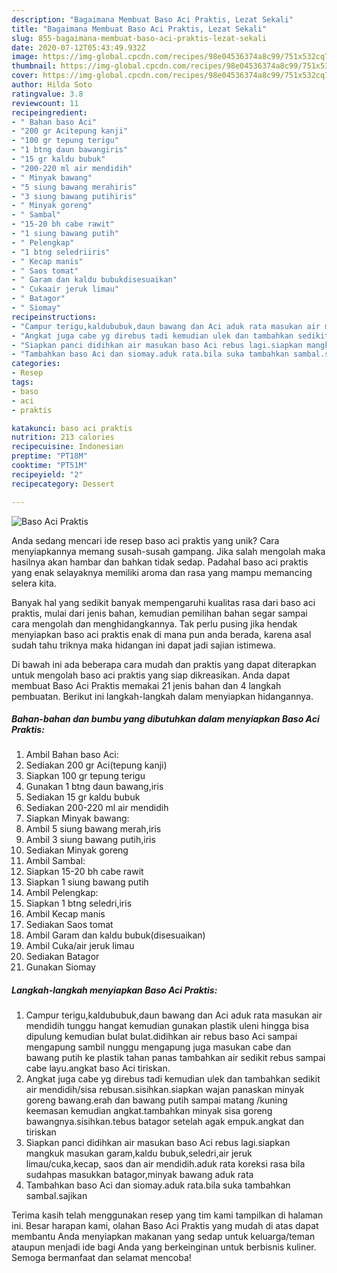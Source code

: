 ```yaml
---
description: "Bagaimana Membuat Baso Aci Praktis, Lezat Sekali"
title: "Bagaimana Membuat Baso Aci Praktis, Lezat Sekali"
slug: 855-bagaimana-membuat-baso-aci-praktis-lezat-sekali
date: 2020-07-12T05:43:49.932Z
image: https://img-global.cpcdn.com/recipes/98e04536374a8c99/751x532cq70/baso-aci-praktis-foto-resep-utama.jpg
thumbnail: https://img-global.cpcdn.com/recipes/98e04536374a8c99/751x532cq70/baso-aci-praktis-foto-resep-utama.jpg
cover: https://img-global.cpcdn.com/recipes/98e04536374a8c99/751x532cq70/baso-aci-praktis-foto-resep-utama.jpg
author: Hilda Soto
ratingvalue: 3.8
reviewcount: 11
recipeingredient:
- " Bahan baso Aci"
- "200 gr Acitepung kanji"
- "100 gr tepung terigu"
- "1 btng daun bawangiris"
- "15 gr kaldu bubuk"
- "200-220 ml air mendidih"
- " Minyak bawang"
- "5 siung bawang merahiris"
- "3 siung bawang putihiris"
- " Minyak goreng"
- " Sambal"
- "15-20 bh cabe rawit"
- "1 siung bawang putih"
- " Pelengkap"
- "1 btng seledriiris"
- " Kecap manis"
- " Saos tomat"
- " Garam dan kaldu bubukdisesuaikan"
- " Cukaair jeruk limau"
- " Batagor"
- " Siomay"
recipeinstructions:
- "Campur terigu,kaldububuk,daun bawang dan Aci aduk rata masukan air mendidih tunggu hangat kemudian gunakan plastik uleni hingga bisa dipulung kemudian bulat bulat.didihkan air rebus baso Aci sampai mengapung sambil nunggu mengapung juga masukan cabe dan bawang putih ke plastik tahan panas tambahkan air sedikit rebus sampai cabe layu.angkat baso Aci tiriskan."
- "Angkat juga cabe yg direbus tadi kemudian ulek dan tambahkan sedikit air mendidih/sisa rebusan.sisihkan.siapkan wajan panaskan minyak goreng bawang.erah dan bawang putih sampai matang /kuning keemasan kemudian angkat.tambahkan minyak sisa goreng bawangnya.sisihkan.tebus batagor setelah agak empuk.angkat dan tiriskan"
- "Siapkan panci didihkan air masukan baso Aci rebus lagi.siapkan mangkuk masukan garam,kaldu bubuk,seledri,air jeruk limau/cuka,kecap, saos dan air mendidih.aduk rata koreksi rasa bila sudahpas masukkan batagor,minyak bawang aduk rata"
- "Tambahkan baso Aci dan siomay.aduk rata.bila suka tambahkan sambal.sajikan"
categories:
- Resep
tags:
- baso
- aci
- praktis

katakunci: baso aci praktis 
nutrition: 213 calories
recipecuisine: Indonesian
preptime: "PT18M"
cooktime: "PT51M"
recipeyield: "2"
recipecategory: Dessert

---
```



![Baso Aci Praktis](https://img-global.cpcdn.com/recipes/98e04536374a8c99/751x532cq70/baso-aci-praktis-foto-resep-utama.jpg)

Anda sedang mencari ide resep baso aci praktis yang unik? Cara menyiapkannya memang susah-susah gampang. Jika salah mengolah maka hasilnya akan hambar dan bahkan tidak sedap. Padahal baso aci praktis yang enak selayaknya memiliki aroma dan rasa yang mampu memancing selera kita.



Banyak hal yang sedikit banyak mempengaruhi kualitas rasa dari baso aci praktis, mulai dari jenis bahan, kemudian pemilihan bahan segar sampai cara mengolah dan menghidangkannya. Tak perlu pusing jika hendak menyiapkan baso aci praktis enak di mana pun anda berada, karena asal sudah tahu triknya maka hidangan ini dapat jadi sajian istimewa.


Di bawah ini ada beberapa cara mudah dan praktis yang dapat diterapkan untuk mengolah baso aci praktis yang siap dikreasikan. Anda dapat membuat Baso Aci Praktis memakai 21 jenis bahan dan 4 langkah pembuatan. Berikut ini langkah-langkah dalam menyiapkan hidangannya.

<!--inarticleads1-->

##### Bahan-bahan dan bumbu yang dibutuhkan dalam menyiapkan Baso Aci Praktis:

1. Ambil  Bahan baso Aci:
1. Sediakan 200 gr Aci(tepung kanji)
1. Siapkan 100 gr tepung terigu
1. Gunakan 1 btng daun bawang,iris
1. Sediakan 15 gr kaldu bubuk
1. Sediakan 200-220 ml air mendidih
1. Siapkan  Minyak bawang:
1. Ambil 5 siung bawang merah,iris
1. Ambil 3 siung bawang putih,iris
1. Sediakan  Minyak goreng
1. Ambil  Sambal:
1. Siapkan 15-20 bh cabe rawit
1. Siapkan 1 siung bawang putih
1. Ambil  Pelengkap:
1. Siapkan 1 btng seledri,iris
1. Ambil  Kecap manis
1. Sediakan  Saos tomat
1. Ambil  Garam dan kaldu bubuk(disesuaikan)
1. Ambil  Cuka/air jeruk limau
1. Sediakan  Batagor
1. Gunakan  Siomay




<!--inarticleads2-->

##### Langkah-langkah menyiapkan Baso Aci Praktis:

1. Campur terigu,kaldububuk,daun bawang dan Aci aduk rata masukan air mendidih tunggu hangat kemudian gunakan plastik uleni hingga bisa dipulung kemudian bulat bulat.didihkan air rebus baso Aci sampai mengapung sambil nunggu mengapung juga masukan cabe dan bawang putih ke plastik tahan panas tambahkan air sedikit rebus sampai cabe layu.angkat baso Aci tiriskan.
1. Angkat juga cabe yg direbus tadi kemudian ulek dan tambahkan sedikit air mendidih/sisa rebusan.sisihkan.siapkan wajan panaskan minyak goreng bawang.erah dan bawang putih sampai matang /kuning keemasan kemudian angkat.tambahkan minyak sisa goreng bawangnya.sisihkan.tebus batagor setelah agak empuk.angkat dan tiriskan
1. Siapkan panci didihkan air masukan baso Aci rebus lagi.siapkan mangkuk masukan garam,kaldu bubuk,seledri,air jeruk limau/cuka,kecap, saos dan air mendidih.aduk rata koreksi rasa bila sudahpas masukkan batagor,minyak bawang aduk rata
1. Tambahkan baso Aci dan siomay.aduk rata.bila suka tambahkan sambal.sajikan




Terima kasih telah menggunakan resep yang tim kami tampilkan di halaman ini. Besar harapan kami, olahan Baso Aci Praktis yang mudah di atas dapat membantu Anda menyiapkan makanan yang sedap untuk keluarga/teman ataupun menjadi ide bagi Anda yang berkeinginan untuk berbisnis kuliner. Semoga bermanfaat dan selamat mencoba!
